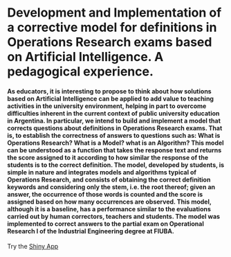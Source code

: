 # Development and Implementation of a corrective model for definitions in Operations Research exams based on Artificial Intelligence. A pedagogical experience.

#### As educators, it is interesting to propose to think about how solutions based on Artificial Intelligence can be applied to add value to teaching activities in the university environment, helping in part to overcome difficulties inherent in the current context of public university education in Argentina. In particular, we intend to build and implement a model that corrects questions about definitions in Operations Research exams. That is, to establish the correctness of answers to questions such as: What is Operations Research? What is a Model? what is an Algorithm? This model can be understood as a function that takes the response text and returns the score assigned to it according to how similar the response of the students is to the correct definition. The model, developed by students, is simple in nature and integrates models and algorithms typical of Operations Research, and consists of obtaining the correct definition keywords and considering only the stem, i.e. the root thereof; given an answer, the occurrence of those words is counted and the score is assigned based on how many occurrences are observed. This model, although it is a baseline, has a performance similar to the evaluations carried out by human correctors, teachers and students. The model was implemented to correct answers to the partial exam on Operational Research I of the Industrial Engineering degree at FIUBA.

Try the [Shiny App](https://xavierign.shinyapps.io/BotIO/)
